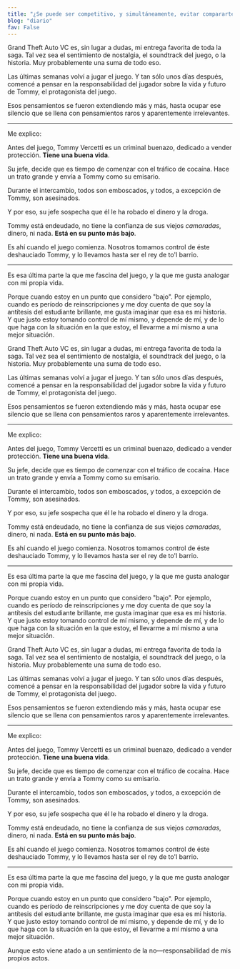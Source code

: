 ```yaml
---
title: "¿Se puede ser competitivo, y simultáneamente, evitar compararte con otros?"
blog: "diario"
fav: False
---
```


Grand Theft Auto VC es, sin lugar a dudas, mi entrega favorita de toda la saga. Tal vez sea el sentimiento de nostalgia, el soundtrack del juego, o la historia. Muy probablemente una suma de todo eso.

Las últimas semanas volví a jugar el juego. Y tan sólo unos días después, comencé a pensar en la responsabilidad del jugador sobre la vida y futuro de Tommy, el protagonista del juego.

Esos pensamientos se fueron extendiendo más y más, hasta ocupar ese silencio que se llena con pensamientos raros y aparentemente irrelevantes.

---

Me explico:

Antes del juego, Tommy Vercetti es un criminal buenazo, dedicado a vender protección. **Tiene una buena vida**.

Su jefe, decide que es tiempo de comenzar con el tráfico de cocaína. Hace un trato grande y envía a Tommy como su emisario. 

Durante el intercambio, todos son emboscados, y todos, a excepción de Tommy, son asesinados.

Y por eso, su jefe sospecha que él le ha robado el dinero y la droga. 

Tommy está endeudado, no tiene la confianza de sus viejos *camaradas*, dinero, ni nada. **Está en su punto más bajo**.

Es ahí cuando el juego comienza. Nosotros tomamos control de éste deshauciado Tommy, y lo llevamos hasta ser el rey de to'l barrio.

---

Es esa última parte la que me fascina del juego, y la que me gusta analogar con mi propia vida.

Porque cuando estoy en un punto que considero "bajo". Por ejemplo, cuando es período de reinscripciones y me doy cuenta de que soy la antítesis del estudiante brillante, me gusta imaginar que esa es mi historia. Y que justo estoy tomando control de mí mismo, y depende de mí, y de lo que haga con la situación en la que estoy, el llevarme a mí mismo a una mejor situación.

Grand Theft Auto VC es, sin lugar a dudas, mi entrega favorita de toda la saga. Tal vez sea el sentimiento de nostalgia, el soundtrack del juego, o la historia. Muy probablemente una suma de todo eso.

Las últimas semanas volví a jugar el juego. Y tan sólo unos días después, comencé a pensar en la responsabilidad del jugador sobre la vida y futuro de Tommy, el protagonista del juego.

Esos pensamientos se fueron extendiendo más y más, hasta ocupar ese silencio que se llena con pensamientos raros y aparentemente irrelevantes.

---

Me explico:

Antes del juego, Tommy Vercetti es un criminal buenazo, dedicado a vender protección. **Tiene una buena vida**.

Su jefe, decide que es tiempo de comenzar con el tráfico de cocaína. Hace un trato grande y envía a Tommy como su emisario. 

Durante el intercambio, todos son emboscados, y todos, a excepción de Tommy, son asesinados.

Y por eso, su jefe sospecha que él le ha robado el dinero y la droga. 

Tommy está endeudado, no tiene la confianza de sus viejos *camaradas*, dinero, ni nada. **Está en su punto más bajo**.

Es ahí cuando el juego comienza. Nosotros tomamos control de éste deshauciado Tommy, y lo llevamos hasta ser el rey de to'l barrio.

---

Es esa última parte la que me fascina del juego, y la que me gusta analogar con mi propia vida.

Porque cuando estoy en un punto que considero "bajo". Por ejemplo, cuando es período de reinscripciones y me doy cuenta de que soy la antítesis del estudiante brillante, me gusta imaginar que esa es mi historia. Y que justo estoy tomando control de mí mismo, y depende de mí, y de lo que haga con la situación en la que estoy, el llevarme a mí mismo a una mejor situación.

Grand Theft Auto VC es, sin lugar a dudas, mi entrega favorita de toda la saga. Tal vez sea el sentimiento de nostalgia, el soundtrack del juego, o la historia. Muy probablemente una suma de todo eso.

Las últimas semanas volví a jugar el juego. Y tan sólo unos días después, comencé a pensar en la responsabilidad del jugador sobre la vida y futuro de Tommy, el protagonista del juego.

Esos pensamientos se fueron extendiendo más y más, hasta ocupar ese silencio que se llena con pensamientos raros y aparentemente irrelevantes.

---

Me explico:

Antes del juego, Tommy Vercetti es un criminal buenazo, dedicado a vender protección. **Tiene una buena vida**.

Su jefe, decide que es tiempo de comenzar con el tráfico de cocaína. Hace un trato grande y envía a Tommy como su emisario. 

Durante el intercambio, todos son emboscados, y todos, a excepción de Tommy, son asesinados.

Y por eso, su jefe sospecha que él le ha robado el dinero y la droga. 

Tommy está endeudado, no tiene la confianza de sus viejos *camaradas*, dinero, ni nada. **Está en su punto más bajo**.

Es ahí cuando el juego comienza. Nosotros tomamos control de éste deshauciado Tommy, y lo llevamos hasta ser el rey de to'l barrio.

---

Es esa última parte la que me fascina del juego, y la que me gusta analogar con mi propia vida.

Porque cuando estoy en un punto que considero "bajo". Por ejemplo, cuando es período de reinscripciones y me doy cuenta de que soy la antítesis del estudiante brillante, me gusta imaginar que esa es mi historia. Y que justo estoy tomando control de mí mismo, y depende de mí, y de lo que haga con la situación en la que estoy, el llevarme a mí mismo a una mejor situación.

Aunque esto viene atado a un sentimiento de la no—responsabilidad de mis propios actos.